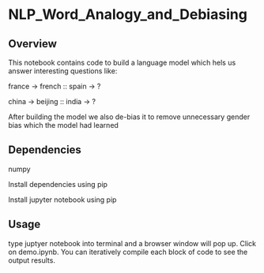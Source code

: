 # NLP_Word_Analogy_and_Debiasing



## Overview

This notebook contains code to build a language model which hels us answer interesting questions like:

france -> french :: spain -> ?

china -> beijing :: india -> ?

After building the model we also de-bias it to remove unnecessary gender bias which the model had learned

## Dependencies

numpy

Install dependencies using pip 

Install jupyter notebook using pip

## Usage

type juptyer notebook into terminal and a browser window will pop up. Click on demo.ipynb. You can iteratively compile each block of code to see the output results.
